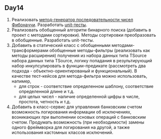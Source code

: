 Day14
---
1.  Реализовать [метод-генератор последовательности чисел Фибоначчи](https://github.com/RomanGutovec/NET1.A.2018.Gutovec.14/blob/master/FibonacciLib/Fibonacci.cs). 
Разработать [unit-тесты](https://github.com/RomanGutovec/NET1.A.2018.Gutovec.14/blob/master/FibonacciLib.Tests/FibonacciLibTest.cs).
2.  Реализовать обобщенный алгоритм бинарного поиска (добавить в проект с методами сортировки). 
Методы сортировки преобразовать в обобщенные. Разработать unit-тесты.
3.  Добавить в статический класс с обобщенными методами-трансформерами обобщенные методы-фильтры (реализовать как методы расширения) получения из набора данных типа TSource набора данных типа TSource, логику попадания в результирующий набор инкупсулировать в функции-предикате (рассмотреть два подхода - объектно-ориентированый и функциональный). В качестве тест-кейсов для метода-фильтра можно использовать, напимер,
    * для строк - соответствие определенном шаблону, соответствие определенной длине и т.д.
    * для целых чисел - наличие определенной цифры в числе, простота, четность и т.д.
4.  Добавить в класс-сервис для управления банковским счетом возможность логирования информации об исключениях, 
возникающих при выполнении основых операций с банковским счетом. Продумать возможность (при необходимости) замены одного фреймворка 
для логирования на другой, а также использования кастомных классов исключений.
